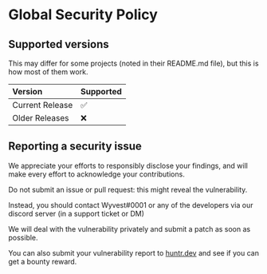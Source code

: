 # Global Security Policy

## Supported versions
This may differ for some projects (noted in their README.md file), but this is how most of them work.

| Version         | Supported          |
|:--------------- |:------------------ |
| Current Release | :white_check_mark: |
| Older Releases  | :x:                |

## Reporting a security issue

We appreciate your efforts to responsibly disclose your findings, and will make every effort to acknowledge your contributions.

Do not submit an issue or pull request: this might reveal the vulnerability.

Instead, you should contact Wyvest#0001 or any of the developers via our discord server (in a support ticket or DM)

We will deal with the vulnerability privately and submit a patch as soon as possible.

You can also submit your vulnerability report to [huntr.dev](https://huntr.dev/bounties/disclose) and see if you can get a bounty reward.
